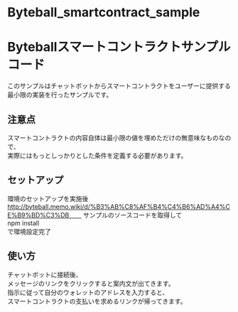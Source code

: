 # Byteball_smartcontract_sample


# Byteballスマートコントラクトサンプルコード
このサンプルはチャットボットからスマートコントラクトをユーザーに提供する  
最小限の実装を行ったサンプルです。  

## 注意点
スマートコントラクトの内容自体は最小限の値を埋めただけの無意味なものなので、  
実際にはもっとしっかりとした条件を定義する必要があります。 
   
## セットアップ
環境のセットアップを実施後  
http://byteball.memo.wiki/d/%B3%AB%C8%AF%B4%C4%B6%AD%A4%CE%B9%BD%C3%DB　　
サンプルのソースコードを取得して  
npm install  
で環境設定完了  
  
## 使い方
チャットボットに接続後、  
メッセージのリンクをクリックすると案内文が出てきます。  
指示に従って自分のウォレットのアドレスを入力すると、  
スマートコントラクトの支払いを求めるリンクが帰ってきます。  
  
